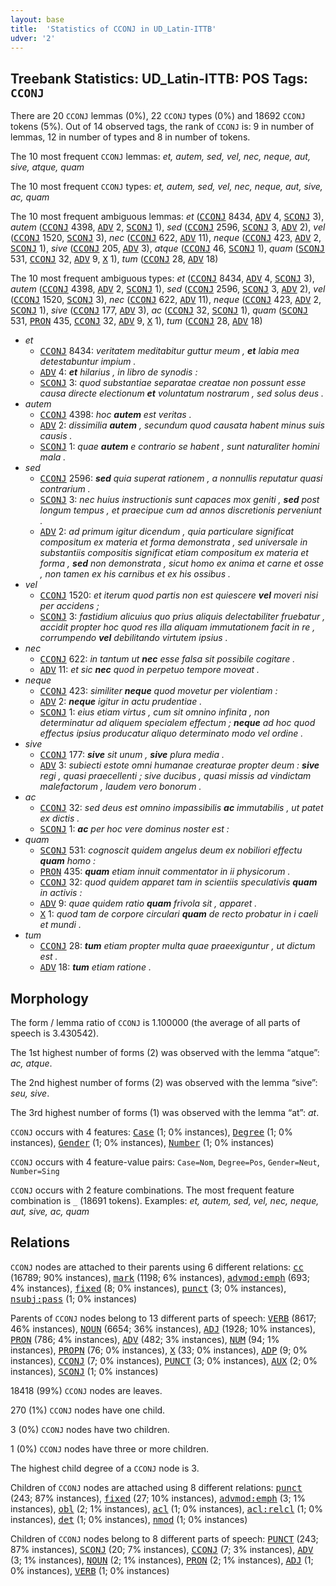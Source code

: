 ```yaml
---
layout: base
title:  'Statistics of CCONJ in UD_Latin-ITTB'
udver: '2'
---
```


## Treebank Statistics: UD_Latin-ITTB: POS Tags: `CCONJ`

There are 20 `CCONJ` lemmas (0%), 22 `CCONJ` types (0%) and 18692 `CCONJ` tokens (5%).
Out of 14 observed tags, the rank of `CCONJ` is: 9 in number of lemmas, 12 in number of types and 8 in number of tokens.

The 10 most frequent `CCONJ` lemmas: <em>et, autem, sed, vel, nec, neque, aut, sive, atque, quam</em>

The 10 most frequent `CCONJ` types:  <em>et, autem, sed, vel, nec, neque, aut, sive, ac, quam</em>

The 10 most frequent ambiguous lemmas: <em>et</em> (<tt><a href="la_ittb-pos-CCONJ.html">CCONJ</a></tt> 8434, <tt><a href="la_ittb-pos-ADV.html">ADV</a></tt> 4, <tt><a href="la_ittb-pos-SCONJ.html">SCONJ</a></tt> 3), <em>autem</em> (<tt><a href="la_ittb-pos-CCONJ.html">CCONJ</a></tt> 4398, <tt><a href="la_ittb-pos-ADV.html">ADV</a></tt> 2, <tt><a href="la_ittb-pos-SCONJ.html">SCONJ</a></tt> 1), <em>sed</em> (<tt><a href="la_ittb-pos-CCONJ.html">CCONJ</a></tt> 2596, <tt><a href="la_ittb-pos-SCONJ.html">SCONJ</a></tt> 3, <tt><a href="la_ittb-pos-ADV.html">ADV</a></tt> 2), <em>vel</em> (<tt><a href="la_ittb-pos-CCONJ.html">CCONJ</a></tt> 1520, <tt><a href="la_ittb-pos-SCONJ.html">SCONJ</a></tt> 3), <em>nec</em> (<tt><a href="la_ittb-pos-CCONJ.html">CCONJ</a></tt> 622, <tt><a href="la_ittb-pos-ADV.html">ADV</a></tt> 11), <em>neque</em> (<tt><a href="la_ittb-pos-CCONJ.html">CCONJ</a></tt> 423, <tt><a href="la_ittb-pos-ADV.html">ADV</a></tt> 2, <tt><a href="la_ittb-pos-SCONJ.html">SCONJ</a></tt> 1), <em>sive</em> (<tt><a href="la_ittb-pos-CCONJ.html">CCONJ</a></tt> 205, <tt><a href="la_ittb-pos-ADV.html">ADV</a></tt> 3), <em>atque</em> (<tt><a href="la_ittb-pos-CCONJ.html">CCONJ</a></tt> 46, <tt><a href="la_ittb-pos-SCONJ.html">SCONJ</a></tt> 1), <em>quam</em> (<tt><a href="la_ittb-pos-SCONJ.html">SCONJ</a></tt> 531, <tt><a href="la_ittb-pos-CCONJ.html">CCONJ</a></tt> 32, <tt><a href="la_ittb-pos-ADV.html">ADV</a></tt> 9, <tt><a href="la_ittb-pos-X.html">X</a></tt> 1), <em>tum</em> (<tt><a href="la_ittb-pos-CCONJ.html">CCONJ</a></tt> 28, <tt><a href="la_ittb-pos-ADV.html">ADV</a></tt> 18)

The 10 most frequent ambiguous types:  <em>et</em> (<tt><a href="la_ittb-pos-CCONJ.html">CCONJ</a></tt> 8434, <tt><a href="la_ittb-pos-ADV.html">ADV</a></tt> 4, <tt><a href="la_ittb-pos-SCONJ.html">SCONJ</a></tt> 3), <em>autem</em> (<tt><a href="la_ittb-pos-CCONJ.html">CCONJ</a></tt> 4398, <tt><a href="la_ittb-pos-ADV.html">ADV</a></tt> 2, <tt><a href="la_ittb-pos-SCONJ.html">SCONJ</a></tt> 1), <em>sed</em> (<tt><a href="la_ittb-pos-CCONJ.html">CCONJ</a></tt> 2596, <tt><a href="la_ittb-pos-SCONJ.html">SCONJ</a></tt> 3, <tt><a href="la_ittb-pos-ADV.html">ADV</a></tt> 2), <em>vel</em> (<tt><a href="la_ittb-pos-CCONJ.html">CCONJ</a></tt> 1520, <tt><a href="la_ittb-pos-SCONJ.html">SCONJ</a></tt> 3), <em>nec</em> (<tt><a href="la_ittb-pos-CCONJ.html">CCONJ</a></tt> 622, <tt><a href="la_ittb-pos-ADV.html">ADV</a></tt> 11), <em>neque</em> (<tt><a href="la_ittb-pos-CCONJ.html">CCONJ</a></tt> 423, <tt><a href="la_ittb-pos-ADV.html">ADV</a></tt> 2, <tt><a href="la_ittb-pos-SCONJ.html">SCONJ</a></tt> 1), <em>sive</em> (<tt><a href="la_ittb-pos-CCONJ.html">CCONJ</a></tt> 177, <tt><a href="la_ittb-pos-ADV.html">ADV</a></tt> 3), <em>ac</em> (<tt><a href="la_ittb-pos-CCONJ.html">CCONJ</a></tt> 32, <tt><a href="la_ittb-pos-SCONJ.html">SCONJ</a></tt> 1), <em>quam</em> (<tt><a href="la_ittb-pos-SCONJ.html">SCONJ</a></tt> 531, <tt><a href="la_ittb-pos-PRON.html">PRON</a></tt> 435, <tt><a href="la_ittb-pos-CCONJ.html">CCONJ</a></tt> 32, <tt><a href="la_ittb-pos-ADV.html">ADV</a></tt> 9, <tt><a href="la_ittb-pos-X.html">X</a></tt> 1), <em>tum</em> (<tt><a href="la_ittb-pos-CCONJ.html">CCONJ</a></tt> 28, <tt><a href="la_ittb-pos-ADV.html">ADV</a></tt> 18)


* <em>et</em>
  * <tt><a href="la_ittb-pos-CCONJ.html">CCONJ</a></tt> 8434: <em>veritatem meditabitur guttur meum , <b>et</b> labia mea detestabuntur impium .</em>
  * <tt><a href="la_ittb-pos-ADV.html">ADV</a></tt> 4: <em><b>et</b> hilarius , in libro de synodis :</em>
  * <tt><a href="la_ittb-pos-SCONJ.html">SCONJ</a></tt> 3: <em>quod substantiae separatae creatae non possunt esse causa directe electionum <b>et</b> voluntatum nostrarum , sed solus deus .</em>
* <em>autem</em>
  * <tt><a href="la_ittb-pos-CCONJ.html">CCONJ</a></tt> 4398: <em>hoc <b>autem</b> est veritas .</em>
  * <tt><a href="la_ittb-pos-ADV.html">ADV</a></tt> 2: <em>dissimilia <b>autem</b> , secundum quod causata habent minus suis causis .</em>
  * <tt><a href="la_ittb-pos-SCONJ.html">SCONJ</a></tt> 1: <em>quae <b>autem</b> e contrario se habent , sunt naturaliter homini mala .</em>
* <em>sed</em>
  * <tt><a href="la_ittb-pos-CCONJ.html">CCONJ</a></tt> 2596: <em><b>sed</b> quia superat rationem , a nonnullis reputatur quasi contrarium .</em>
  * <tt><a href="la_ittb-pos-SCONJ.html">SCONJ</a></tt> 3: <em>nec huius instructionis sunt capaces mox geniti , <b>sed</b> post longum tempus , et praecipue cum ad annos discretionis perveniunt .</em>
  * <tt><a href="la_ittb-pos-ADV.html">ADV</a></tt> 2: <em>ad primum igitur dicendum , quia particulare significat compositum ex materia et forma demonstrata , sed universale in substantiis compositis significat etiam compositum ex materia et forma , <b>sed</b> non demonstrata , sicut homo ex anima et carne et osse , non tamen ex his carnibus et ex his ossibus .</em>
* <em>vel</em>
  * <tt><a href="la_ittb-pos-CCONJ.html">CCONJ</a></tt> 1520: <em>et iterum quod partis non est quiescere <b>vel</b> moveri nisi per accidens ;</em>
  * <tt><a href="la_ittb-pos-SCONJ.html">SCONJ</a></tt> 3: <em>fastidium alicuius quo prius aliquis delectabiliter fruebatur , accidit propter hoc quod res illa aliquam immutationem facit in re , corrumpendo <b>vel</b> debilitando virtutem ipsius .</em>
* <em>nec</em>
  * <tt><a href="la_ittb-pos-CCONJ.html">CCONJ</a></tt> 622: <em>in tantum ut <b>nec</b> esse falsa sit possibile cogitare .</em>
  * <tt><a href="la_ittb-pos-ADV.html">ADV</a></tt> 11: <em>et sic <b>nec</b> quod in perpetuo tempore moveat .</em>
* <em>neque</em>
  * <tt><a href="la_ittb-pos-CCONJ.html">CCONJ</a></tt> 423: <em>similiter <b>neque</b> quod movetur per violentiam :</em>
  * <tt><a href="la_ittb-pos-ADV.html">ADV</a></tt> 2: <em><b>neque</b> igitur in actu prudentiae .</em>
  * <tt><a href="la_ittb-pos-SCONJ.html">SCONJ</a></tt> 1: <em>eius etiam virtus , cum sit omnino infinita , non determinatur ad aliquem specialem effectum ; <b>neque</b> ad hoc quod effectus ipsius producatur aliquo determinato modo vel ordine .</em>
* <em>sive</em>
  * <tt><a href="la_ittb-pos-CCONJ.html">CCONJ</a></tt> 177: <em><b>sive</b> sit unum , <b>sive</b> plura media .</em>
  * <tt><a href="la_ittb-pos-ADV.html">ADV</a></tt> 3: <em>subiecti estote omni humanae creaturae propter deum : <b>sive</b> regi , quasi praecellenti ; sive ducibus , quasi missis ad vindictam malefactorum , laudem vero bonorum .</em>
* <em>ac</em>
  * <tt><a href="la_ittb-pos-CCONJ.html">CCONJ</a></tt> 32: <em>sed deus est omnino impassibilis <b>ac</b> immutabilis , ut patet ex dictis .</em>
  * <tt><a href="la_ittb-pos-SCONJ.html">SCONJ</a></tt> 1: <em><b>ac</b> per hoc vere dominus noster est :</em>
* <em>quam</em>
  * <tt><a href="la_ittb-pos-SCONJ.html">SCONJ</a></tt> 531: <em>cognoscit quidem angelus deum ex nobiliori effectu <b>quam</b> homo :</em>
  * <tt><a href="la_ittb-pos-PRON.html">PRON</a></tt> 435: <em><b>quam</b> etiam innuit commentator in ii physicorum .</em>
  * <tt><a href="la_ittb-pos-CCONJ.html">CCONJ</a></tt> 32: <em>quod quidem apparet tam in scientiis speculativis <b>quam</b> in activis :</em>
  * <tt><a href="la_ittb-pos-ADV.html">ADV</a></tt> 9: <em>quae quidem ratio <b>quam</b> frivola sit , apparet .</em>
  * <tt><a href="la_ittb-pos-X.html">X</a></tt> 1: <em>quod tam de corpore circulari <b>quam</b> de recto probatur in i caeli et mundi .</em>
* <em>tum</em>
  * <tt><a href="la_ittb-pos-CCONJ.html">CCONJ</a></tt> 28: <em><b>tum</b> etiam propter multa quae praeexiguntur , ut dictum est .</em>
  * <tt><a href="la_ittb-pos-ADV.html">ADV</a></tt> 18: <em><b>tum</b> etiam ratione .</em>

## Morphology

The form / lemma ratio of `CCONJ` is 1.100000 (the average of all parts of speech is 3.430542).

The 1st highest number of forms (2) was observed with the lemma “atque”: <em>ac, atque</em>.

The 2nd highest number of forms (2) was observed with the lemma “sive”: <em>seu, sive</em>.

The 3rd highest number of forms (1) was observed with the lemma “at”: <em>at</em>.

`CCONJ` occurs with 4 features: <tt><a href="la_ittb-feat-Case.html">Case</a></tt> (1; 0% instances), <tt><a href="la_ittb-feat-Degree.html">Degree</a></tt> (1; 0% instances), <tt><a href="la_ittb-feat-Gender.html">Gender</a></tt> (1; 0% instances), <tt><a href="la_ittb-feat-Number.html">Number</a></tt> (1; 0% instances)

`CCONJ` occurs with 4 feature-value pairs: `Case=Nom`, `Degree=Pos`, `Gender=Neut`, `Number=Sing`

`CCONJ` occurs with 2 feature combinations.
The most frequent feature combination is `_` (18691 tokens).
Examples: <em>et, autem, sed, vel, nec, neque, aut, sive, ac, quam</em>


## Relations

`CCONJ` nodes are attached to their parents using 6 different relations: <tt><a href="la_ittb-dep-cc.html">cc</a></tt> (16789; 90% instances), <tt><a href="la_ittb-dep-mark.html">mark</a></tt> (1198; 6% instances), <tt><a href="la_ittb-dep-advmod-emph.html">advmod:emph</a></tt> (693; 4% instances), <tt><a href="la_ittb-dep-fixed.html">fixed</a></tt> (8; 0% instances), <tt><a href="la_ittb-dep-punct.html">punct</a></tt> (3; 0% instances), <tt><a href="la_ittb-dep-nsubj-pass.html">nsubj:pass</a></tt> (1; 0% instances)

Parents of `CCONJ` nodes belong to 13 different parts of speech: <tt><a href="la_ittb-pos-VERB.html">VERB</a></tt> (8617; 46% instances), <tt><a href="la_ittb-pos-NOUN.html">NOUN</a></tt> (6654; 36% instances), <tt><a href="la_ittb-pos-ADJ.html">ADJ</a></tt> (1928; 10% instances), <tt><a href="la_ittb-pos-PRON.html">PRON</a></tt> (786; 4% instances), <tt><a href="la_ittb-pos-ADV.html">ADV</a></tt> (482; 3% instances), <tt><a href="la_ittb-pos-NUM.html">NUM</a></tt> (94; 1% instances), <tt><a href="la_ittb-pos-PROPN.html">PROPN</a></tt> (76; 0% instances), <tt><a href="la_ittb-pos-X.html">X</a></tt> (33; 0% instances), <tt><a href="la_ittb-pos-ADP.html">ADP</a></tt> (9; 0% instances), <tt><a href="la_ittb-pos-CCONJ.html">CCONJ</a></tt> (7; 0% instances), <tt><a href="la_ittb-pos-PUNCT.html">PUNCT</a></tt> (3; 0% instances), <tt><a href="la_ittb-pos-AUX.html">AUX</a></tt> (2; 0% instances), <tt><a href="la_ittb-pos-SCONJ.html">SCONJ</a></tt> (1; 0% instances)

18418 (99%) `CCONJ` nodes are leaves.

270 (1%) `CCONJ` nodes have one child.

3 (0%) `CCONJ` nodes have two children.

1 (0%) `CCONJ` nodes have three or more children.

The highest child degree of a `CCONJ` node is 3.

Children of `CCONJ` nodes are attached using 8 different relations: <tt><a href="la_ittb-dep-punct.html">punct</a></tt> (243; 87% instances), <tt><a href="la_ittb-dep-fixed.html">fixed</a></tt> (27; 10% instances), <tt><a href="la_ittb-dep-advmod-emph.html">advmod:emph</a></tt> (3; 1% instances), <tt><a href="la_ittb-dep-obl.html">obl</a></tt> (2; 1% instances), <tt><a href="la_ittb-dep-acl.html">acl</a></tt> (1; 0% instances), <tt><a href="la_ittb-dep-acl-relcl.html">acl:relcl</a></tt> (1; 0% instances), <tt><a href="la_ittb-dep-det.html">det</a></tt> (1; 0% instances), <tt><a href="la_ittb-dep-nmod.html">nmod</a></tt> (1; 0% instances)

Children of `CCONJ` nodes belong to 8 different parts of speech: <tt><a href="la_ittb-pos-PUNCT.html">PUNCT</a></tt> (243; 87% instances), <tt><a href="la_ittb-pos-SCONJ.html">SCONJ</a></tt> (20; 7% instances), <tt><a href="la_ittb-pos-CCONJ.html">CCONJ</a></tt> (7; 3% instances), <tt><a href="la_ittb-pos-ADV.html">ADV</a></tt> (3; 1% instances), <tt><a href="la_ittb-pos-NOUN.html">NOUN</a></tt> (2; 1% instances), <tt><a href="la_ittb-pos-PRON.html">PRON</a></tt> (2; 1% instances), <tt><a href="la_ittb-pos-ADJ.html">ADJ</a></tt> (1; 0% instances), <tt><a href="la_ittb-pos-VERB.html">VERB</a></tt> (1; 0% instances)

